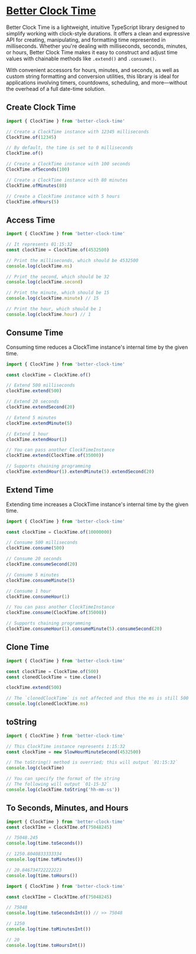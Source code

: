 # [Better Clock Time](https://github.com/TypingHare/better-clock-time/)

Better Clock Time is a lightweight, intuitive TypeScript library designed to simplify working with clock-style durations. It offers a clean and expressive API for creating, manipulating, and formatting time represented in milliseconds. Whether you're dealing with milliseconds, seconds, minutes, or hours, Better Clock Time makes it easy to construct and adjust time values with chainable methods like `.extend()` and `.consume()`.

With convenient accessors for hours, minutes, and seconds, as well as custom string formatting and conversion utilities, this library is ideal for applications involving timers, countdowns, scheduling, and more—without the overhead of a full date-time solution.

## Create Clock Time

```typescript
import { ClockTime } from 'better-clock-time'

// Create a ClockTime instance with 12345 milliseconds
ClockTime.of(12345)

// By default, the time is set to 0 milliseconds
ClockTime.of()

// Create a ClockTime instance with 100 seconds
ClockTime.ofSeconds(100)

// Create a ClockTime instance with 80 minutes
ClockTime.ofMinutes(80)

// Create a ClockTime instance with 5 hours
ClockTime.ofHours(5)
```

## Access Time

```typescript
import { ClockTime } from 'better-clock-time'

// It represents 01:15:32
const clockTime = ClockTime.of(4532500)

// Print the milliseconds, which should be 4532500
console.log(clockTime.ms)

// Print the second, which should be 32
console.log(clockTime.second)

// Print the minute, which should be 15
console.log(clockTime.minute) // 15

// Print the hour, which should be 1
console.log(clockTime.hour) // 1
```

## Consume Time

Consuming time reduces a ClockTime instance's internal time by the given time.

```typescript
import { ClockTime } from 'better-clock-time'

const clockTime = ClockTime.of()

// Extend 500 milliseconds
clockTime.extend(500)

// Extend 20 seconds
clockTime.extendSecond(20)

// Extend 5 minutes
clockTime.extendMinute(5)

// Extend 1 hour
clockTime.extendHour(1)

// You can pass another ClockTimeInstance
clockTime.extend(ClockTime.of(35000))

// Supports chaining programming
clockTime.extendHour(1).extendMinute(5).extendSecond(20)
```

## Extend Time

Extending time increases a ClockTime instance's internal time by the given time.

```typescript
import { ClockTime } from 'better-clock-time'

const clockTime = ClockTime.of(10000000)

// Consume 500 milliseconds
clockTime.consume(500)

// Consume 20 seconds
clockTime.consumeSecond(20)

// Consume 5 minutes
clockTime.consumeMinute(5)

// Consume 1 hour
clockTime.consumeHour(1)

// You can pass another ClockTimeInstance
clockTime.consume(ClockTime.of(35000))

// Supports chaining programming
clockTime.consumeHour(1).consumeMinute(5).consumeSecond(20)
```

## Clone Time

```typescript
import { ClockTime } from 'better-clock-time'

const clockTime = ClockTime.of(500)
const clonedClockTime = time.clone()

clockTime.extend(500)

// The `clonedClockTime` is not affected and thus the ms is still 500
console.log(clonedClockTime.ms)
```

## toString

```typescript
import { ClockTime } from 'better-clock-time'

// This ClockTime instance represents 1:15:32
const clockTime = new SlowHourMinuteSecond(4532500)

// The toString() method is overried; this will output `01:15:32`
console.log(clockTime)

// You can specify the format of the string
// The following will output `01-15-32`
console.log(clockTime.toString('hh-mm-ss'))
```

## To Seconds, Minutes, and Hours

```typescript
import { ClockTime } from 'better-clock-time'
const clockTIme = ClockTIme.of(75048245)

// 75048.245
console.log(time.toSeconds())

// 1250.8040833333334
console.log(time.toMinutes())

// 20.846734722222223
console.log(time.toHours())
```

```typescript
import { ClockTime } from 'better-clock-time'

const clockTIme = ClockTIme.of(75048245)

// 75048
console.log(time.toSecondsInt()) // >> 75048

// 1250
console.log(time.toMinutesInt())

// 20
console.log(time.toHoursInt())
```

